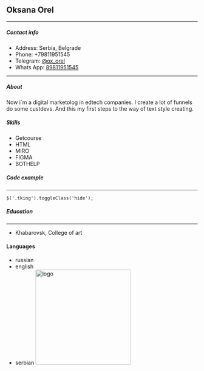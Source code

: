## Oksana Orel
--------------
##### Contact info
- Address: Serbia, Belgrade
- Phone: +79811951545
- Telegram: [@ox_orel](http://t.me/ox_orel)
- Whats App: [89811951545](https://wa.me/79811951545)
****
##### About 
Now i`m a digital marketolog in edtech companies. I create a lot of funnels do some custdevs. And this my first steps to the way of text style creating.
##### Skills
- Getcourse
- HTML
- MIRO
- FIGMA
- BOTHELP
##### Code example
---
````
$('.tking').toggleClass('hide');
````
##### Education
****
- Khabarovsk, College of art
#### Languages
- russian
- english
- serbian 
<a href="https://rs.school/js/"><img src="https://rs.school/images/rs_school_js.svg" width="250" alt="logo"></a>